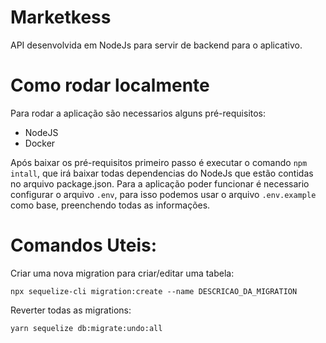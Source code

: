 # Marketkess
API desenvolvida em NodeJs para servir de backend para o aplicativo.

# Como rodar localmente 

Para rodar a aplicação são necessarios alguns pré-requisitos:
- NodeJS
- Docker

Após baixar os pré-requisitos primeiro passo é executar o comando ```npm intall```, que irá baixar todas dependencias do NodeJs que estão contidas no arquivo package.json. 
Para a aplicação poder funcionar é necessario configurar o arquivo ```.env```, para isso podemos usar o arquivo ```.env.example``` como base, preenchendo todas as informações.

# Comandos Uteis:
Criar uma nova migration para criar/editar uma tabela:
```
npx sequelize-cli migration:create --name DESCRICAO_DA_MIGRATION
```
Reverter todas as migrations:
```
yarn sequelize db:migrate:undo:all
```
